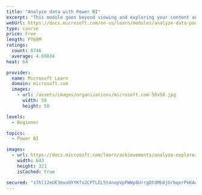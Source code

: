 ```yaml
---
title: "Analyze data with Power BI"
excerpt: "This module goes beyond viewing and exploring your content and explains how to interact with it by working with reports and dashboards to uncover and share new business insights."
webUrl: https://docs.microsoft.com/en-us/learn/modules/analyze-data-power-bi/
type: course
price: Free
length: PT60M
ratings:
  count: 6746
  average: 4.69834
heat: 64

provider:
  name: Microsoft Learn
  domain: microsoft.com
  images:
    - url: /assets/images/organizations/microsoft.com-50x50.jpg
      width: 50
      height: 50

levels:
  - Beginner

topics:
  - Power BI

images:
  - url: https://docs.microsoft.com/learn/achievements/analyze-explore-data-power-bi-social.png
    width: 643
    height: 321
    isCached: true

secured: "z7hl12eUE3mvoOYYKfx2CPTLEL5t4nopVpPWWp8UrrgDtdMb8jOrbqerPkKAd+VefOE81AR2Mz2zM3jKX4BocbsnVMk6ObD7dGNi5Dxs6gcgDQlk0t23e9Ff24hZFZi2V07QufvRjCTWtJbswYesiAs70cGXLm9BLCI+rb66fs2ZksNMGYkUYhtXskNl5Z5IJRUEbrNqY9JEp9hnXVDCC3kG5tDLdyuKynpL7jPGO1SJKReh/SzVZaPytkAeN7WnGdY/yD9oFa5BeNx4OkQEIGyjAuJf64dkGK8K5R/PjEGLN8Hw8pF8jYkoaPl1HHWNV700ylagxpMVdn3K1mF7vMXRF0+xBzsaLWoMmr1pXR5p+//8/Ytry3LCNNR/oJ8bJFZsQyLG+EUs1vxKupmM96YjmETxLVM/k5Dh8T77ecw=;rTme8k7/7r34APbqv5vC4A=="
---
```


